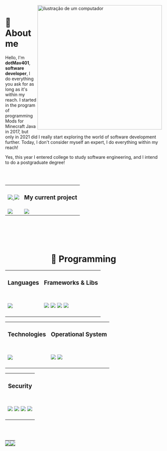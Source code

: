 <img src="https://raw.githubusercontent.com/MicaelliMedeiros/micaellimedeiros/master/image/computer-illustration.png" alt="ilustração de um computador" min-width="400px" max-width="400px" width="400px" align="right">
<h1>
  💠 About me
</h1>
<p align=left>
  Hello, I'm <strong>dotMav401</strong>, <strong>software developer</strong>, I do everything you ask for as long as it's within my reach. I started in the program of programming Mods for Minecraft Java in 2017, but only in 2021 did I really start exploring the world of software development further. Today, I don't consider myself an expert, I do everything within my reach!
</p>
<p align=left>
  Yes, this year I entered college to study software engineering, and I intend to do a postgraduate degree!
</p>
<br><br>



<div align=center>
  <table>
    <tr>
      <td>
        <h3 align=center>
          <a href="https://discord.com/users/461618792464646145" target="_blank">
            <img src="https://img.shields.io/badge/Discord-%235865F2.svg?style=for-the-badge&logo=discord&logoColor=white">
          </a>
          <a href="https://instagram.com/theswcy" target="_blank">
            <img src="https://img.shields.io/badge/Instagram-%23E4405F.svg?style=for-the-badge&logo=Instagram&logoColor=white">
          </a>
        </h3>
      </td>
      <td>
        <h3 align=center>My current project</h3>
      </td>
    </td>
    <tr>
      <td>
        <a href="https://discord.com/users/461618792464646145"><img src="https://lanyard.cnrad.dev/api/461618792464646145?bg=&theme=dark&showDisplayName=true" /></a>
      </td>
      <td>
      <a href="https://github.com/theswcy/rezet-sharp">
        <img align="center" src="https://github-readme-stats.vercel.app/api/pin/?username=theswcy&repo=rezet&show_icons=true&bg_color=0D1117,7e67ff,0D1117&text_color=0D1117&icon_color=0D1117&title_color=ffffff&count_private=false&hide_border=false&hide_title=false" />
      </a>
    </td>
    </tr>
  </table>
</div>
<br><br><br><br>



<h1 align=center>
  🧪 Programming
</h1>
<table align=center>
  <tr>
    <td>
      <h3 align=center>
        Languages
      </h3>
    </td>
    <td>
      <h3 align=center>
        Frameworks & Libs
      </h3>
    </td>
  </tr>
  <tr>
    <td>
      <h3>
        <img src="https://skillicons.dev/icons?i=cs,cpp,rust,java">
      </h3>
    </td>
    <td>
      <h3>
        <img src="https://img.shields.io/badge/.NET 9-512BD4?style=for-the-badge&logo=dotnet&logoColor=white">
        <img src="https://img.shields.io/badge/Blazor-512BD4?style=for-the-badge&logo=blazor&logoColor=white">
        <img src="https://img.shields.io/badge/tokio-CC0000.svg?style=for-the-badge&logo=rust&logoColor=white">
        <img src="https://img.shields.io/badge/Bootstrap-563D7C?style=for-the-badge&logo=bootstrap&logoColor=white">
      </h3>
    </td>
  </tr>
</table>
<table align=center>
  <tr>
    <td>
      <h3 align=center>
        Technologies
      </h3>
    </td>
    <td>
      <h3 align=center>
        Operational System
      </h3>
    </td>
  </tr>
  <tr>
    <td>
      <h3>
        <img src="https://skillicons.dev/icons?i=vscode,mongo,git,bash">
      </h3>
    </td>
    <td>
      <h3>
        <img src="https://img.shields.io/badge/Arch_Linux-1793D1?style=for-the-badge&logo=arch-linux&logoColor=white">
        <img src="https://img.shields.io/badge/Android-3DDC84?style=for-the-badge&logo=android&logoColor=white">
      </h3>
    </td>
  </tr>
</table>
<table align=center>
  <tr>
    <td>
      <h3 align=center>
        Security
      </h3>
    </td>
  </tr>
  <tr>
    <td>
      <h3 align=center>
        <img src="https://img.shields.io/badge/Black Arch-000000?style=for-the-badge&logo=arch-linux&logoColor=white">
        <img src="https://img.shields.io/badge/Wireshark-1679A7?style=for-the-badge&logo=Wireshark&logoColor=white">
        <img src="https://img.shields.io/badge/burpsuite-FF6633?style=for-the-badge&logo=burpsuite&logoColor=white">
        <img src="https://img.shields.io/badge/metasploit-2596CD?style=for-the-badge&logo=metasploit&logoColor=white">
      </h3>
    </td>
  </tr>
</table>
<br><br>




<table align=center>
  <td style="padding: 0; width=50%">
    <img src="https://github-readme-stats.vercel.app/api/?username=theswcy&show_icons=true&bg_color=0D1117,CC6FA1,3C1FBB&text_color=ffffff&icon_color=ffffff&title_color=ffffff&count_private=false&hide_border=false&hide_title=false" />
  </td>
  <td style="padding: 0; width=50%">
    <a href="https://github.com/theswcy"><img align="center" src="https://github-readme-stats.vercel.app/api/top-langs/?username=theswcy&show_icons=true&bg_color=0D1117,3C1FBB,CC6FA1&text_color=ffffff&icon_color=ffffff&title_color=ffffff&count_private=false&hide_border=false&hide_title=false" /></a>
  </td>
</table>
